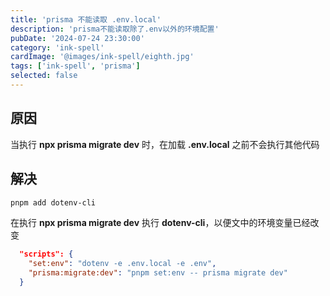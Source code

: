 ```yaml
---
title: 'prisma 不能读取 .env.local'
description: 'prisma不能读取除了.env以外的环境配置'
pubDate: '2024-07-24 23:30:00'
category: 'ink-spell'
cardImage: '@images/ink-spell/eighth.jpg'
tags: ['ink-spell', 'prisma']
selected: false
---
```


## 原因

当执行 **npx prisma migrate dev** 时，在加载 **.env.local** 之前不会执行其他代码

## 解决

```bash
pnpm add dotenv-cli
```

在执行 **npx prisma migrate dev** 执行 **dotenv-cli**，以便文中的环境变量已经改变

```json
  "scripts": {
    "set:env": "dotenv -e .env.local -e .env",
    "prisma:migrate:dev": "pnpm set:env -- prisma migrate dev"
  }
```
